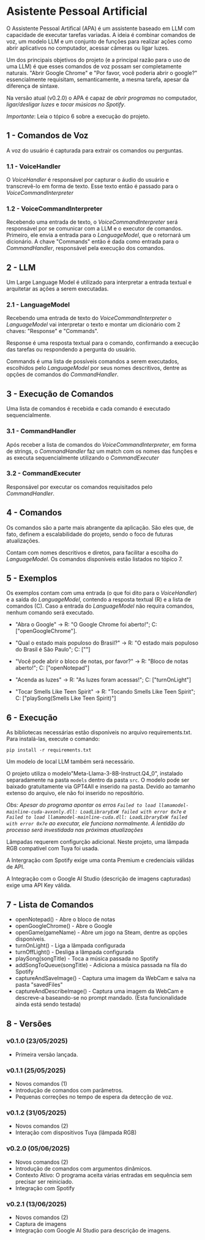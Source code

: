 # Asistente Pessoal Artificial
O Assistente Pessoal Artifical (APA) é um assistente baseado em LLM com capacidade de executar tarefas variadas. A ideia é combinar comandos de voz, um modelo LLM e um conjunto de funções para realizar ações como abrir aplicativos no computador, acessar câmeras ou ligar luzes.

Um dos principais objetivos do projeto (e a principal razão para o uso de uma LLM) é que esses comandos de voz possam ser completamente naturais. "Abrir Google Chrome" e "Por favor, você poderia abrir o google?" essencialmente requisitam, semanticamente, a mesma tarefa, apesar da diferença de sintaxe.

Na versão atual (v0.2.0) o APA é capaz de *abrir programas* no computador, *ligar/desligar luzes* e *tocar músicas no Spotify*.

*Importante*: Leia o tópico 6 sobre a execução do projeto.
## 1 - Comandos de Voz
A voz do usuário é capturada para extrair os comandos ou perguntas.

### 1.1 - VoiceHandler
O *VoiceHandler* é responsável por capturar o áudio do usuário e transcrevê-lo em forma de texto. Esse texto então é passado para o *VoiceCommandInterpreter*

### 1.2 - VoiceCommandInterpreter
Recebendo uma entrada de texto, o *VoiceCommandInterpreter* será responsável por se comunicar com a LLM e o executor de comandos.
Primeiro, ele envia a entrada para o *LanguageModel*, que o retornará um dicionário. A chave "Commands" então é dada como entrada para o *CommandHandler*, responsável pela execução dos comandos.

## 2 - LLM
Um Large Language Model é utilizado para interpretar a entrada textual e arquitetar as ações a serem executadas.

### 2.1 - LanguageModel
Recebendo uma entrada de texto do *VoiceCommandInterpreter* o *LanguageModel* vai interpretar o texto e montar um dicionário com 2 chaves: "Response" e "Commands".

Response é uma resposta textual para o comando, confirmando a execução das tarefas ou respondendo a pergunta do usuário.

Commands é uma lista de possíveis comandos a serem executados, escolhidos pelo *LanguageModel* por seus nomes descritivos, dentre as opções de comandos do *CommandHandler*.

## 3 - Execução de Comandos
Uma lista de comandos é recebida e cada comando é executado sequencialmente.

### 3.1 - CommandHandler
Após receber a lista de comandos do *VoiceCommandInterpreter*, em forma de strings, o *CommandHandler* faz um match com os nomes das funções e as executa sequencialmente utilizando o *CommandExecuter*

### 3.2 - CommandExecuter
Responsável por executar os comandos requisitados pelo *CommandHandler*.

## 4 - Comandos
Os comandos são a parte mais abrangente da aplicação. São eles que, de fato, definem a escalabilidade do projeto, sendo o foco de futuras atualizações.

Contam com nomes descritivos e diretos, para facilitar a escolha do *LanguageModel*. Os comandos disponíveis estão listados no tópico 7.


## 5 - Exemplos
Os exemplos contam com uma entrada (o que foi dito para o *VoiceHandler*) e a saída do *LanguageModel*, contendo a resposta textual (R) e a lista de comandos (C). Caso a entrada do *LanguageModel* não requira comandos, nenhum comando será executado.

* "Abra o Google" -> R: "O Google Chrome foi aberto!"; C: ["openGoogleChrome"].

* "Qual o estado mais populoso do Brasil?" -> R: "O estado mais populoso do Brasil é São Paulo"; C: [""]

* "Você pode abrir o bloco de notas, por favor?" -> R: "Bloco de notas aberto!"; C: ["openNotepad"]

* "Acenda as luzes" -> R: "As luzes foram acessas!"; C: ["turnOnLight"]

* "Tocar Smells Like Teen Spirit" -> R: "Tocando Smells Like Teen Spirit"; C: ["playSong(Smells Like Teen Spirit)"]

## 6 - Execução
As bibliotecas necessárias estão disponíveis no arquivo requirements.txt. Para instalá-las, execute o comando:

`pip install -r requirements.txt`

Um modelo de local LLM também será necessário.

O projeto utiliza o modelo"Meta-Llama-3-8B-Instruct.Q4_0", instalado separadamente na pasta `models` dentro da pasta `src`. O modelo pode ser baixado gratuitamente via GPT4All e inserido na pasta. Devido ao tamanho extenso do arquivo, ele não foi inserido no repositório.

*Obs: Apesar do programa apontar os erros `Failed to load llamamodel-mainline-cuda-avxonly.dll: LoadLibraryExW failed with error 0x7e` e `Failed to load llamamodel-mainline-cuda.dll: LoadLibraryExW failed with error 0x7e` ao executar, ele funciona normalmente. A lentidão do processo será investidada nas próximas atualizações*

Lâmpadas requerem configurção adicional. Neste projeto, uma lâmpada RGB compatível com Tuya foi usada.

A Intergração com Spotify exige uma conta Premium e credenciais válidas de API.

A Integração com o Google AI Studio (descrição de imagens capturadas) exige uma API Key válida.

## 7 - Lista de Comandos
- openNotepad() - Abre o bloco de notas
- openGoogleChrome() - Abre o Google
- openGame(gameName) - Abre um jogo na Steam, dentre as opções disponíveis.
- turnOnLight() - Liga a lâmpada configurada
- turnOffLight() - Desliga a lâmpada configurada
- playSong(songTitle) - Toca a música passada no Spotify
- addSongToQueue(songTitle) - Adiciona a música passada na fila do Spotify
- captureAndSaveImage() - Captura uma imagem da WebCam e salva na pasta "savedFiles"
- captureAndDescribeImage() - Captura uma imagem da WebCam e descreve-a baseando-se no prompt mandado. (Esta funcionalidade ainda está sendo testada)


## 8 - Versões
### v0.1.0 (23/05/2025)
- Primeira versão lançada.

### v0.1.1 (25/05/2025)
- Novos comandos (1)
- Introdução de comandos com parâmetros.
- Pequenas correções no tempo de espera da detecção de voz.

### v0.1.2 (31/05/2025)
- Novos comandos (2)
- Interação com dispositivos Tuya (lâmpada RGB)

### v0.2.0 (05/06/2025)
- Novos comandos (2)
- Introdução de comandos com argumentos dinâmicos.
- Contexto Ativo: O programa aceita várias entradas em sequência sem precisar ser reiniciado.
- Integração com Spotify

### v0.2.1 (13/06/2025)
- Novos comandos (2)
- Captura de imagens
- Integração com Google AI Studio para descrição de imagens.